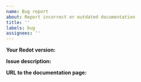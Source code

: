 ```yaml
---
name: Bug report
about: Report incorrect or outdated documentation
title: ''
labels: bug
assignees: ''
---
```


**Your Redot version:**

**Issue description:**

**URL to the documentation page:**
